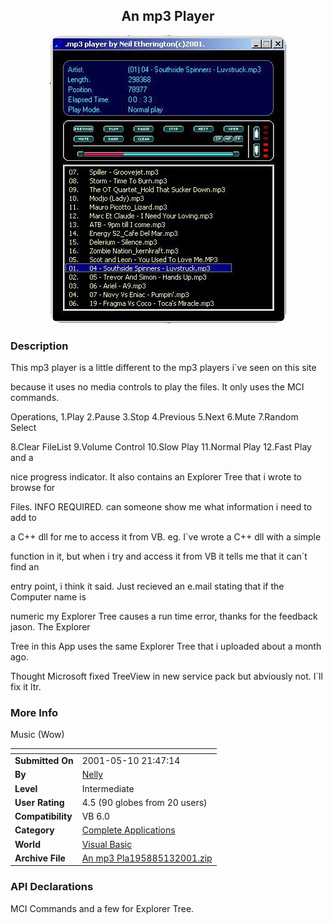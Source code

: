 ﻿<div align="center">

## An mp3 Player

<img src="PIC20015131559204219.jpg">
</div>

### Description

This mp3 player is a little different to the mp3 players i`ve seen on this site

because it uses no media controls to play the files. It only uses the MCI commands.

Operations, 1.Play 2.Pause 3.Stop 4.Previous 5.Next 6.Mute 7.Random Select

8.Clear FileList 9.Volume Control 10.Slow Play 11.Normal Play 12.Fast Play and a

nice progress indicator. It also contains an Explorer Tree that i wrote to browse for

Files. INFO REQUIRED. can someone show me what information i need to add to

a C++ dll for me to access it from VB. eg. I`ve wrote a C++ dll with a simple

function in it, but when i try and access it from VB it tells me that it can`t find an

entry point, i think it said. Just recieved an e.mail stating that if the Computer name is

numeric my Explorer Tree causes a run time error, thanks for the feedback jason. The Explorer

Tree in this App uses the same Explorer Tree that i uploaded about a month ago.

Thought Microsoft fixed TreeView in new service pack but abviously not. I`ll fix it ltr.
 
### More Info
 
Music (Wow)


<span>             |<span>
---                |---
**Submitted On**   |2001-05-10 21:47:14
**By**             |[Nelly](https://github.com/Planet-Source-Code/PSCIndex/blob/master/ByAuthor/nelly.md)
**Level**          |Intermediate
**User Rating**    |4.5 (90 globes from 20 users)
**Compatibility**  |VB 6\.0
**Category**       |[Complete Applications](https://github.com/Planet-Source-Code/PSCIndex/blob/master/ByCategory/complete-applications__1-27.md)
**World**          |[Visual Basic](https://github.com/Planet-Source-Code/PSCIndex/blob/master/ByWorld/visual-basic.md)
**Archive File**   |[An mp3 Pla195885132001\.zip](https://github.com/Planet-Source-Code/nelly-an-mp3-player__1-23163/archive/master.zip)

### API Declarations

MCI Commands and a few for Explorer Tree.





